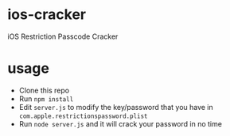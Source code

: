 # ios-cracker
iOS Restriction Passcode Cracker


# usage
- Clone this repo
- Run `npm install`
- Edit `server.js` to modify the key/password that you have in `com.apple.restrictionspassword.plist`
- Run `node server.js` and it will crack your password in no time
